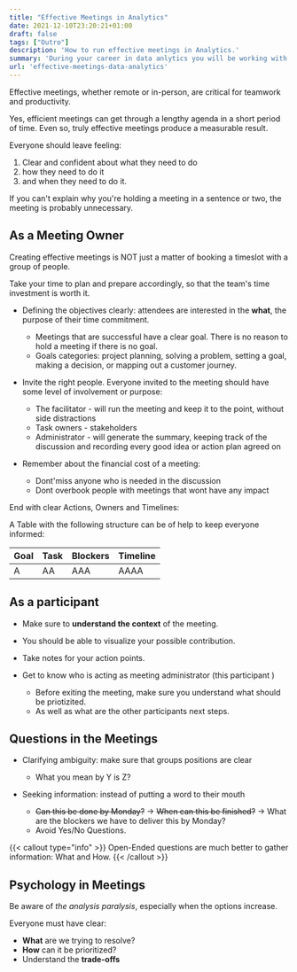 ```yaml
---
title: "Effective Meetings in Analytics"
date: 2021-12-10T23:20:21+01:00
draft: false
tags: ["Outro"]
description: 'How to run effective meetings in Analytics.'
summary: 'During your career in data anlytics you will be working with different teams and you will be in need of meetings to sync up ideas. Here are some techniques to run and be part of effective meetings.'
url: 'effective-meetings-data-analytics'
---
```


Effective meetings, whether remote or in-person, are critical for teamwork and productivity.

Yes, efficient meetings can get through a lengthy agenda in a short period of time. Even so, truly effective meetings produce a measurable result.

Everyone should leave feeling:

1. Clear and confident about what they need to do
2. how they need to do it
3. and when they need to do it.

If you can't explain why you're holding a meeting in a sentence or two, the meeting is probably unnecessary.

## As a Meeting Owner

Creating effective meetings is NOT just a matter of booking a timeslot with a group of people.

Take your time to plan and prepare accordingly, so that the team's time investment is worth it.

* Defining the objectives clearly: attendees are interested in the **what**, the purpose of their time commitment.
    * Meetings that are successful have a clear goal. There is no reason to hold a meeting if there is no goal.  
    * Goals categories: project planning, solving a problem, setting a goal, making a decision, or mapping out a customer journey.

* Invite the right people. Everyone invited to the meeting should have some level of involvement or purpose:
    * The facilitator - will run the meeting and keep it to the point, without side distractions
    * Task owners - stakeholders
    * Administrator - will generate the summary, keeping track of the discussion and recording every good idea or action plan agreed on

* Remember about the financial cost of a meeting:
    * Dont'miss anyone who is needed in the discussion
    * Dont overbook people with meetings that wont have any impact

End with clear Actions, Owners and Timelines:

A Table with the following structure can be of help to keep everyone informed:

| Goal | Task | Blockers | Timeline |
|------|------|----------|----------|
|  A    |  AA | AAA      |    AAAA  | 

## As a participant

* Make sure to **understand the context** of the meeting.
* You should be able to visualize your possible contribution.

* Take notes for your action points. 
* Get to know who is acting as meeting administrator (this participant )
    - Before exiting the meeting, make sure you understand what should be priotizited.
    - As well as what are the other participants next steps.


## Questions in the Meetings

* Clarifying ambiguity: make sure that groups positions are clear
    * What you mean by Y is Z?

* Seeking information: instead of putting a word to their mouth
    * ~~Can this be done by Monday?~~ -> ~~When can this be finished?~~ -> What are the blockers we have to deliver this by Monday?
    * Avoid Yes/No Questions. 

{{< callout type="info" >}}
Open-Ended questions are much better to gather information: What and How.
{{< /callout >}}

## Psychology in Meetings

Be aware of *the analysis paralysis*, especially when the options increase.

Everyone must have clear:
- **What** are we trying to resolve?
- **How** can it be prioritized?
- Understand the **trade-offs**    